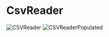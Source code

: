 # CsvReader
![CSVReader](https://user-images.githubusercontent.com/37857818/118161373-dfead280-b3f5-11eb-815f-1f91f616a9ad.png)
![CSVReaderPopulated](https://user-images.githubusercontent.com/37857818/118161385-e2e5c300-b3f5-11eb-822e-457fa3f1a9ba.png)
